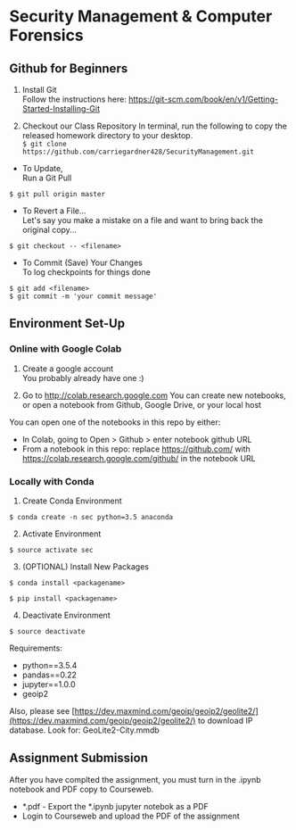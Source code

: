 # Security Management & Computer Forensics

## Github for Beginners
1. Install Git  
Follow the instructions here: https://git-scm.com/book/en/v1/Getting-Started-Installing-Git  

2. Checkout our Class Repository
In terminal, run the following to copy the released homework directory to your desktop.   
```$ git clone https://github.com/carriegardner428/SecurityManagement.git```  

- To Update,  
Run a Git Pull  

```
$ git pull origin master
```  

- To Revert a File...  
Let's say you make a mistake on a file and want to bring back the original copy...  

```
$ git checkout -- <filename>
```

- To Commit (Save) Your Changes  
To log checkpoints for things done  

```
$ git add <filename>  
$ git commit -m 'your commit message'  
```  

## Environment Set-Up  

### Online with Google Colab  
1. Create a google account  
You probably already have one :)

2. Go to http://colab.research.google.com
You can create new notebooks, or open a notebook from Github, Google Drive, or your local host

You can open one of the notebooks in this repo by either:
- In Colab, going to Open > Github > enter notebook github URL
- From a notebook in this repo: replace https://github.com/ with https://colab.research.google.com/github/ in the notebook URL



### Locally with Conda  
1. Create Conda Environment
```
$ conda create -n sec python=3.5 anaconda
```
2. Activate Environment
```
$ source activate sec
```
3. (OPTIONAL) Install New Packages
```
$ conda install <packagename>
```
```
$ pip install <packagename>
```
4. Deactivate Environment
```
$ source deactivate
```

Requirements:  
- python==3.5.4  
- pandas==0.22  
- jupyter==1.0.0
- geoip2

Also, please see [https://dev.maxmind.com/geoip/geoip2/geolite2/](https://dev.maxmind.com/geoip/geoip2/geolite2/) to download
IP database.  Look for: GeoLite2-City.mmdb


## Assignment Submission
After you have complted the assignment, you must turn in the .ipynb notebook and PDF copy to Courseweb.  

- *.pdf - Export the *.ipynb jupyter notebok as a PDF  
- Login to Courseweb and upload the PDF of the assignment  
